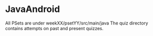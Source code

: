 # JavaAndroid

All PSets are under weekXX/psetYY/src/main/java
The quiz directory contains attempts on past and present quizzes.
